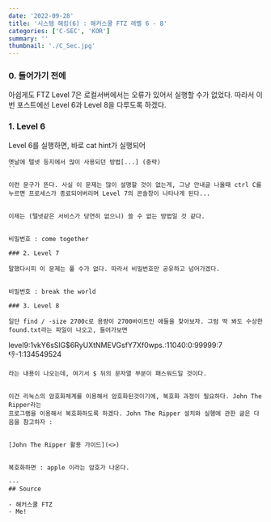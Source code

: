 ```yaml
---
date: '2022-09-28'
title: '시스템 해킹(6) : 해커스쿨 FTZ 레벨 6 - 8'
categories: ['C-SEC', 'KOR']
summary: ''
thumbnail: './C_Sec.jpg'
---
```


### 0. 들어가기 전에

아쉽게도 FTZ Level 7은 로컬서버에서는 오류가 있어서 실행할 수가 없었다. 따라서 이번 포스트에선 Level 6과 Level 8을 다루도록 하겠다.

### 1. Level 6


Level 6를 실행하면, 바로 cat hint가 실행되어

```
옛날에 텔넷 등지에서 많이 사용되던 방법[...] (중략)
``

이런 문구가 뜬다. 사실 이 문제는 많이 설명할 것이 없는게, 그냥 안내글 나올때 ctrl C를 누르면 프로세스가 종료되어버리며 Level 7의 콘솔창이 나타나게 된다...


이제는 (텔넷같은 서비스가 당연히 없으니) 쓸 수 없는 방법일 것 같다.


비밀번호 : come together

### 2. Level 7

말했다시피 이 문제는 풀 수가 없다. 따라서 비밀번호만 공유하고 넘어가겠다.


비밀번호 : break the world

### 3. Level 8

일단 find / -size 2700c로 용량이 2700바이트인 애들을 찾아보자. 그럼 딱 봐도 수상한
found.txt라는 파일이 나오고, 들어가보면
```
level9:$1$vkY6sSlG$6RyUXtNMEVGsfY7Xf0wps.:11040:0:99999:7:-1:-1:134549524
```
라는 내용이 나오는데, 여기서 $ 뒤의 문자열 부분이 패스워드일 것이다. 


이건 리눅스의 암호화체계를 이용해서 암호화된것이기에, 복호화 과정이 필요하다. John The Ripper라는
프로그램을 이용해서 복호화하도록 하겠다. John The Ripper 설치와 실행에 관한 글은 다음을 참고하자 :


[John The Ripper 활용 가이드](<>)


복호화하면 : apple 이라는 암호가 나온다.

---
## Source

- 해커스쿨 FTZ
- Me!